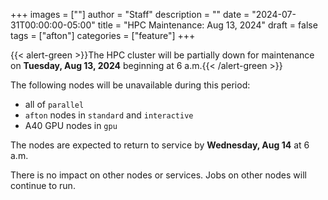 +++
images = [""]
author = "Staff"
description = ""
date = "2024-07-31T00:00:00-05:00"
title = "HPC Maintenance: Aug 13, 2024"
draft = false
tags = ["afton"]
categories = ["feature"]
+++

{{< alert-green >}}The HPC cluster will be partially down for maintenance on <strong>Tuesday, Aug 13, 2024</strong> beginning at 6 a.m.{{< /alert-green >}}

The following nodes will be unavailable during this period:
- all of `parallel`
- `afton` nodes in `standard` and `interactive`
- A40 GPU nodes in `gpu`

The nodes are expected to return to service by **Wednesday, Aug 14** at 6 a.m.

There is no impact on other nodes or services. Jobs on other nodes will continue to run.
